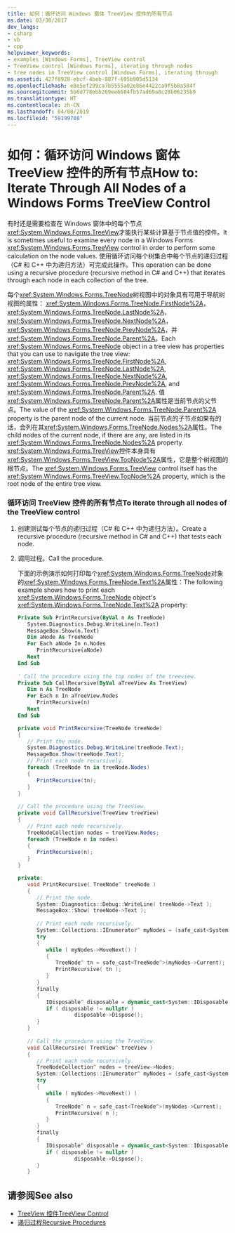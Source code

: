 ```yaml
---
title: 如何：循环访问 Windows 窗体 TreeView 控件的所有节点
ms.date: 03/30/2017
dev_langs:
- csharp
- vb
- cpp
helpviewer_keywords:
- examples [Windows Forms], TreeView control
- TreeView control [Windows Forms], iterating through nodes
- tree nodes in TreeView control [Windows Forms], iterating through
ms.assetid: 427f8928-ebcf-4beb-887f-695b905d5134
ms.openlocfilehash: e8e5ef299ca7b5555a02e86e4422ca9f5b8a584f
ms.sourcegitcommit: 5b6d778ebb269ee6684fb57ad69a8c28b06235b9
ms.translationtype: HT
ms.contentlocale: zh-CN
ms.lasthandoff: 04/08/2019
ms.locfileid: "59199708"
---
```

# <a name="how-to-iterate-through-all-nodes-of-a-windows-forms-treeview-control"></a><span data-ttu-id="86f3d-102">如何：循环访问 Windows 窗体 TreeView 控件的所有节点</span><span class="sxs-lookup"><span data-stu-id="86f3d-102">How to: Iterate Through All Nodes of a Windows Forms TreeView Control</span></span>
<span data-ttu-id="86f3d-103">有时还是需要检查在 Windows 窗体中的每个节点<xref:System.Windows.Forms.TreeView>才能执行某些计算基于节点值的控件。</span><span class="sxs-lookup"><span data-stu-id="86f3d-103">It is sometimes useful to examine every node in a Windows Forms <xref:System.Windows.Forms.TreeView> control in order to perform some calculation on the node values.</span></span> <span data-ttu-id="86f3d-104">使用循环访问每个树集合中每个节点的递归过程（C# 和 C++ 中为递归方法）可完成此操作。</span><span class="sxs-lookup"><span data-stu-id="86f3d-104">This operation can be done using a recursive procedure (recursive method in C# and C++) that iterates through each node in each collection of the tree.</span></span>  
  
 <span data-ttu-id="86f3d-105">每个<xref:System.Windows.Forms.TreeNode>树视图中的对象具有可用于导航树视图的属性： <xref:System.Windows.Forms.TreeNode.FirstNode%2A>， <xref:System.Windows.Forms.TreeNode.LastNode%2A>， <xref:System.Windows.Forms.TreeNode.NextNode%2A>， <xref:System.Windows.Forms.TreeNode.PrevNode%2A>，并<xref:System.Windows.Forms.TreeNode.Parent%2A>。</span><span class="sxs-lookup"><span data-stu-id="86f3d-105">Each <xref:System.Windows.Forms.TreeNode> object in a tree view has properties that you can use to navigate the tree view: <xref:System.Windows.Forms.TreeNode.FirstNode%2A>, <xref:System.Windows.Forms.TreeNode.LastNode%2A>, <xref:System.Windows.Forms.TreeNode.NextNode%2A>, <xref:System.Windows.Forms.TreeNode.PrevNode%2A>, and <xref:System.Windows.Forms.TreeNode.Parent%2A>.</span></span> <span data-ttu-id="86f3d-106">值<xref:System.Windows.Forms.TreeNode.Parent%2A>属性是当前节点的父节点。</span><span class="sxs-lookup"><span data-stu-id="86f3d-106">The value of the <xref:System.Windows.Forms.TreeNode.Parent%2A> property is the parent node of the current node.</span></span> <span data-ttu-id="86f3d-107">当前节点的子节点如果有的话，会列在其<xref:System.Windows.Forms.TreeNode.Nodes%2A>属性。</span><span class="sxs-lookup"><span data-stu-id="86f3d-107">The child nodes of the current node, if there are any, are listed in its <xref:System.Windows.Forms.TreeNode.Nodes%2A> property.</span></span> <span data-ttu-id="86f3d-108"><xref:System.Windows.Forms.TreeView>控件本身具有<xref:System.Windows.Forms.TreeView.TopNode%2A>属性，它是整个树视图的根节点。</span><span class="sxs-lookup"><span data-stu-id="86f3d-108">The <xref:System.Windows.Forms.TreeView> control itself has the <xref:System.Windows.Forms.TreeView.TopNode%2A> property, which is the root node of the entire tree view.</span></span>  
  
### <a name="to-iterate-through-all-nodes-of-the-treeview-control"></a><span data-ttu-id="86f3d-109">循环访问 TreeView 控件的所有节点</span><span class="sxs-lookup"><span data-stu-id="86f3d-109">To iterate through all nodes of the TreeView control</span></span>  
  
1.  <span data-ttu-id="86f3d-110">创建测试每个节点的递归过程（C# 和 C++ 中为递归方法）。</span><span class="sxs-lookup"><span data-stu-id="86f3d-110">Create a recursive procedure (recursive method in C# and C++) that tests each node.</span></span>  
  
2.  <span data-ttu-id="86f3d-111">调用过程。</span><span class="sxs-lookup"><span data-stu-id="86f3d-111">Call the procedure.</span></span>  
  
     <span data-ttu-id="86f3d-112">下面的示例演示如何打印每个<xref:System.Windows.Forms.TreeNode>对象的<xref:System.Windows.Forms.TreeNode.Text%2A>属性：</span><span class="sxs-lookup"><span data-stu-id="86f3d-112">The following example shows how to print each <xref:System.Windows.Forms.TreeNode> object's <xref:System.Windows.Forms.TreeNode.Text%2A> property:</span></span>  
  
    ```vb  
    Private Sub PrintRecursive(ByVal n As TreeNode)  
       System.Diagnostics.Debug.WriteLine(n.Text)  
       MessageBox.Show(n.Text)  
       Dim aNode As TreeNode  
       For Each aNode In n.Nodes  
          PrintRecursive(aNode)  
       Next  
    End Sub  
  
    ' Call the procedure using the top nodes of the treeview.  
    Private Sub CallRecursive(ByVal aTreeView As TreeView)  
       Dim n As TreeNode  
       For Each n In aTreeView.Nodes  
          PrintRecursive(n)  
       Next  
    End Sub  
    ```  
  
    ```csharp  
    private void PrintRecursive(TreeNode treeNode)  
    {  
       // Print the node.  
       System.Diagnostics.Debug.WriteLine(treeNode.Text);  
       MessageBox.Show(treeNode.Text);  
       // Print each node recursively.  
       foreach (TreeNode tn in treeNode.Nodes)  
       {  
          PrintRecursive(tn);  
       }  
    }  
  
    // Call the procedure using the TreeView.  
    private void CallRecursive(TreeView treeView)  
    {  
       // Print each node recursively.  
       TreeNodeCollection nodes = treeView.Nodes;  
       foreach (TreeNode n in nodes)  
       {  
          PrintRecursive(n);  
       }  
    }  
    ```  
  
    ```cpp  
    private:  
       void PrintRecursive( TreeNode^ treeNode )  
       {  
          // Print the node.  
          System::Diagnostics::Debug::WriteLine( treeNode->Text );  
          MessageBox::Show( treeNode->Text );  
  
          // Print each node recursively.  
          System::Collections::IEnumerator^ myNodes = (safe_cast<System::Collections::IEnumerable^>(treeNode->Nodes))->GetEnumerator();  
          try  
          {  
             while ( myNodes->MoveNext() )  
             {  
                TreeNode^ tn = safe_cast<TreeNode^>(myNodes->Current);  
                PrintRecursive( tn );  
             }  
          }  
          finally  
          {  
             IDisposable^ disposable = dynamic_cast<System::IDisposable^>(myNodes);  
             if ( disposable != nullptr )  
                      disposable->Dispose();  
          }  
       }  
  
       // Call the procedure using the TreeView.  
       void CallRecursive( TreeView^ treeView )  
       {  
          // Print each node recursively.  
          TreeNodeCollection^ nodes = treeView->Nodes;  
          System::Collections::IEnumerator^ myNodes = (safe_cast<System::Collections::IEnumerable^>(nodes))->GetEnumerator();  
          try  
          {  
             while ( myNodes->MoveNext() )  
             {  
                TreeNode^ n = safe_cast<TreeNode^>(myNodes->Current);  
                PrintRecursive( n );  
             }  
          }  
          finally  
          {  
             IDisposable^ disposable = dynamic_cast<System::IDisposable^>(myNodes);  
             if ( disposable != nullptr )  
                      disposable->Dispose();  
          }  
       }  
    ```  
  
## <a name="see-also"></a><span data-ttu-id="86f3d-113">请参阅</span><span class="sxs-lookup"><span data-stu-id="86f3d-113">See also</span></span>

- [<span data-ttu-id="86f3d-114">TreeView 控件</span><span class="sxs-lookup"><span data-stu-id="86f3d-114">TreeView Control</span></span>](treeview-control-windows-forms.md)
- [<span data-ttu-id="86f3d-115">递归过程</span><span class="sxs-lookup"><span data-stu-id="86f3d-115">Recursive Procedures</span></span>](~/docs/visual-basic/programming-guide/language-features/procedures/recursive-procedures.md)
